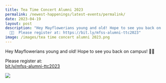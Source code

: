```yaml
---
title: Tea Time Concert Alumni 2023
permalink: /newest-happenings/latest-events/permalink/
date: 2023-04-19
layout: post
description: "Hey Mayflowerians young and old! Hope to see you back on campus
  👋🏻  Please register at: https://bit.ly/mfss-alumni-ttc2023"
image: /images/tea time concert alumni 2023.png
---
```

Hey Mayflowerians young and old! Hope to see you back on campus! 👋🏻

Please register at:  
[bit.ly/mfss-alumni-ttc2023](https://bit.ly/mfss-alumni-ttc2023)

[![](/images/tea%20time%20concert%20alumni%202023.png)](https://bit.ly/mfss-alumni-ttc2023)